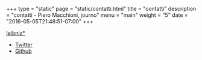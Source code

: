 +++
type = "static"
page = "static/contatti.html"
title = "contatti"
description = "contatti - Piero Macchioni, journo"
menu = "main"
weight = "5"
date = "2016-05-05T21:48:51-07:00"
+++

<div class="h-card">
  <a class="p-name u-url"
     href="http://leibniz.me/" 
    >leibniz*</a> 
</div>

<ul>
	<li> <a rel="me" class="u-url" href="https://twitter.com/leibniz">Twitter</a> </li>
	<li> <a rel="me" class="u-url" href="https://github.com/macchioni">Github</a> </li>
</ul>

